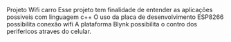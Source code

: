 Projeto Wifi carro 
Esse projeto tem finalidade de entender as aplicações possiveis com linguagem c++
O uso da placa de desenvolvimento ESP8266 possibilita conexão wifi
A plataforma Blynk possibilita o contro dos perifericos atraves do celular. 
 
